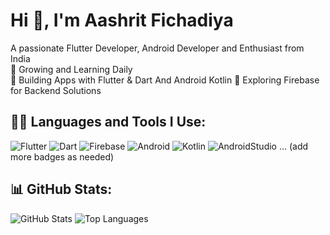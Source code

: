 # Hi 👋, I'm Aashrit Fichadiya

A passionate Flutter Developer, Android Developer and Enthusiast from India  
🌱 Growing and Learning Daily  
💖 Building Apps with Flutter & Dart And Android Kotlin
🚀 Exploring Firebase for Backend Solutions

## 👩‍💻 Languages and Tools I Use:
![Flutter](https://img.shields.io/badge/Flutter-%2302569B.svg?style=for-the-badge&logo=Flutter&logoColor=white)
![Dart](https://img.shields.io/badge/Dart-%230175C2.svg?style=for-the-badge&logo=Dart&logoColor=white)
![Firebase](https://img.shields.io/badge/Firebase-%23039BE5.svg?style=for-the-badge&logo=Firebase&logoColor=white)
![Android](https://img.shields.io/badge/iOS-000000?style=for-the-badge&logo=android&logoColor=white)
![Kotlin](https://img.shields.io/badge/Kotlin-FA7343?style=for-the-badge&logo=kotlin&logoColor=white)
![AndroidStudio](https://img.shields.io/badge/AndroiStudio-1575F9?style=for-the-badge&logo=androidstudio&logoColor=white)
... (add more badges as needed)

## 📊 GitHub Stats:
![GitHub Stats](https://github-readme-stats.vercel.app/api?username=aashritfichadiya&show_icons=true&theme=dark)
![Top Languages](https://github-readme-stats.vercel.app/api/top-langs/?username=aashritfichadiya&layout=compact&theme=dark)

